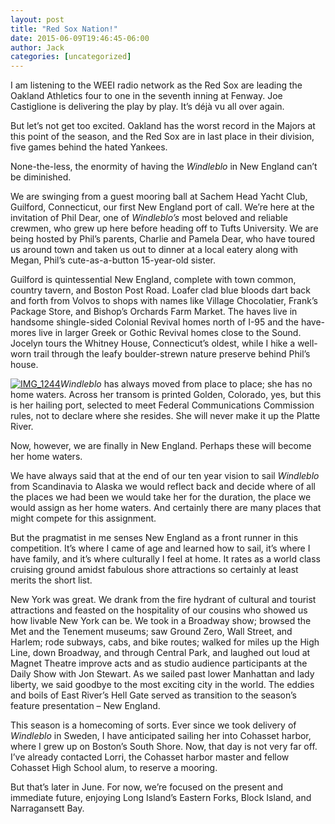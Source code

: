 ```yaml
---
layout: post
title: "Red Sox Nation!"
date: 2015-06-09T19:46:45-06:00
author: Jack
categories: [uncategorized]
---
```


I am listening to the WEEI radio network as the Red Sox are leading the Oakland Athletics four to one in the seventh inning at Fenway. Joe Castiglione is delivering the play by play. It’s déjà vu all over again.

But let’s not get too excited. Oakland has the worst record in the Majors at this point of the season, and the Red Sox are in last place in their division, five games behind the hated Yankees.

None-the-less, the enormity of having the _Windleblo_ in New England can’t be diminished.

We are swinging from a guest mooring ball at Sachem Head Yacht Club, Guilford, Connecticut, our first New England port of call. We’re here at the invitation of Phil Dear, one of _Windleblo’s_ most beloved and reliable crewmen, who grew up here before heading off to Tufts University. We are being hosted by Phil’s parents, Charlie and Pamela Dear, who have toured us around town and taken us out to dinner at a local eatery along with Megan, Phil’s cute-as-a-button 15-year-old sister.

Guilford is quintessential New England, complete with town common, country tavern, and Boston Post Road. Loafer clad blue bloods dart back and forth from Volvos to shops with names like Village Chocolatier, Frank’s Package Store, and Bishop’s Orchards Farm Market. The haves live in handsome shingle-sided Colonial Revival homes north of I-95 and the have-mores live in larger Greek or Gothic Revival homes close to the Sound. Jocelyn tours the Whitney House, Connecticut’s oldest, while I hike a well-worn trail through the leafy boulder-strewn nature preserve behind Phil’s house.

[![IMG_1244](http://windleblo.com/wp-content/uploads/2015/06/IMG_1244-e1434030418375.jpg)](/wp-content/uploads/2015/06/IMG_1244-e1434030418375.jpg)_Windleblo_ has always moved from place to place; she has no home waters. Across her transom is printed Golden, Colorado, yes, but this is her hailing port, selected to meet Federal Communications Commission rules, not to declare where she resides. She will never make it up the Platte River.

Now, however, we are finally in New England. Perhaps these will become her home waters.

We have always said that at the end of our ten year vision to sail _Windleblo_ from Scandinavia to Alaska we would reflect back and decide where of all the places we had been we would take her for the duration, the place we would assign as her home waters. And certainly there are many places that might compete for this assignment.

But the pragmatist in me senses New England as a front runner in this competition. It’s where I came of age and learned how to sail, it’s where I have family, and it’s where culturally I feel at home. It rates as a world class cruising ground amidst fabulous shore attractions so certainly at least merits the short list.

New York was great. We drank from the fire hydrant of cultural and tourist attractions and feasted on the hospitality of our cousins who showed us how livable New York can be. We took in a Broadway show; browsed the Met and the Tenement museums; saw Ground Zero, Wall Street, and Harlem; rode subways, cabs, and bike routes; walked for miles up the High Line, down Broadway, and through Central Park, and laughed out loud at Magnet Theatre improve acts and as studio audience participants at the Daily Show with Jon Stewart. As we sailed past lower Manhattan and lady liberty, we said goodbye to the most exciting city in the world. The eddies and boils of East River’s Hell Gate served as transition to the season’s feature presentation – New England.

This season is a homecoming of sorts. Ever since we took delivery of _Windleblo_ in Sweden, I have anticipated sailing her into Cohasset harbor, where I grew up on Boston’s South Shore. Now, that day is not very far off. I’ve already contacted Lorri, the Cohasset harbor master and fellow Cohasset High School alum, to reserve a mooring.

But that’s later in June. For now, we’re focused on the present and immediate future, enjoying Long Island’s Eastern Forks, Block Island, and Narragansett Bay.
